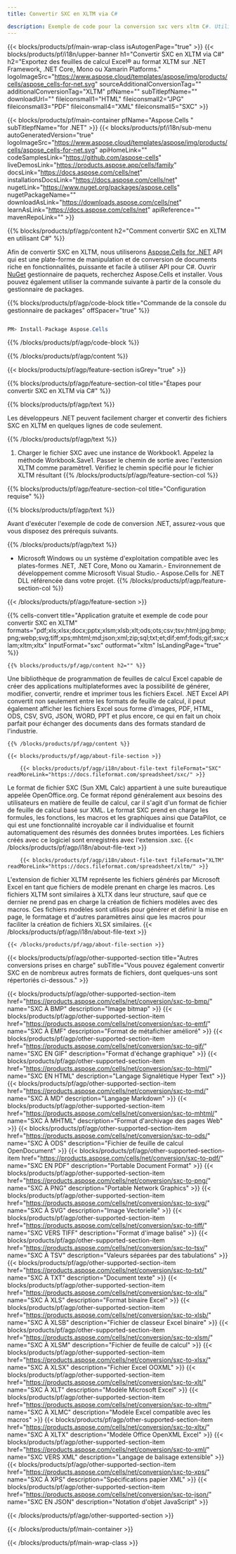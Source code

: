 ```yaml
---
title: Convertir SXC en XLTM via C#

description: Exemple de code pour la conversion sxc vers xltm C#. Utilisez l'exemple de code API pour la conversion par lot de fichiers sxc en xltm dans VB.NET, Asp.NET ou toute application basée sur .NET.
---
```

{{< blocks/products/pf/main-wrap-class isAutogenPage="true" >}}
{{< blocks/products/pf/i18n/upper-banner h1="Convertir SXC en XLTM via C#" h2="Exportez des feuilles de calcul Excel® au format XLTM sur .NET Framework, .NET Core, Mono ou Xamarin Platforms." logoImageSrc="https://www.aspose.cloud/templates/aspose/img/products/cells/aspose_cells-for-net.svg" sourceAdditionalConversionTag="" additionalConversionTag="XLTM" pfName="" subTitlepfName="" downloadUrl="" fileiconsmall1="HTML" fileiconsmall2="JPG" fileiconsmall3="PDF" fileiconsmall4="XML" fileiconsmall5="SXC" >}}

{{< blocks/products/pf/main-container pfName="Aspose.Cells " subTitlepfName="for .NET" >}}
{{< blocks/products/pf/i18n/sub-menu autoGeneratedVersion="true" logoImageSrc="https://www.aspose.cloud/templates/aspose/img/products/cells/aspose_cells-for-net.svg" apiHomeLink="" codeSamplesLink="https://github.com/aspose-cells" liveDemosLink="https://products.aspose.app/cells/family" docsLink="https://docs.aspose.com/cells/net" installationsDocsLink="https://docs.aspose.com/cells/net" nugetLink="https://www.nuget.org/packages/aspose.cells" nugetPackageName="" downloadAsLink="https://downloads.aspose.com/cells/net" learnAsLink="https://docs.aspose.com/cells/net" apiReference="" mavenRepoLink="" >}}

{{% blocks/products/pf/agp/content h2="Comment convertir SXC en XLTM en utilisant C#" %}}

 Afin de convertir SXC en XLTM, nous utiliserons
 [Aspose.Cells for .NET](https://products.aspose.com/cells/net) 
 API qui est une plate-forme de manipulation et de conversion de documents riche en fonctionnalités, puissante et facile à utiliser API pour C#. Ouvrir
 [NuGet](https://www.nuget.org/packages/aspose.cells) 
 gestionnaire de paquets, recherchez
 Aspose.Cells 
 et installer. Vous pouvez également utiliser la commande suivante à partir de la console du gestionnaire de packages.

{{% blocks/products/pf/agp/code-block title="Commande de la console du gestionnaire de packages" offSpacer="true" %}}

```cs

PM> Install-Package Aspose.Cells


```

{{% /blocks/products/pf/agp/code-block %}}

{{% /blocks/products/pf/agp/content %}}

{{< blocks/products/pf/agp/feature-section isGrey="true" >}}

{{% blocks/products/pf/agp/feature-section-col title="Étapes pour convertir SXC en XLTM via C#" %}}

{{% blocks/products/pf/agp/text %}}

 Les développeurs .NET peuvent facilement charger et convertir des fichiers SXC en XLTM en quelques lignes de code seulement.

{{% /blocks/products/pf/agp/text %}}

1. Charger le fichier SXC avec une instance de Workbook1. Appelez la méthode Workbook.Save1. Passer le chemin de sortie avec l'extension XLTM comme paramètre1. Vérifiez le chemin spécifié pour le fichier XLTM résultant
{{% /blocks/products/pf/agp/feature-section-col %}}

{{% blocks/products/pf/agp/feature-section-col title="Configuration requise" %}}

{{% blocks/products/pf/agp/text %}}

 Avant d'exécuter l'exemple de code de conversion .NET, assurez-vous que vous disposez des prérequis suivants.

{{% /blocks/products/pf/agp/text %}}

- Microsoft Windows ou un système d'exploitation compatible avec les plates-formes .NET, .NET Core, Mono ou Xamarin.- Environnement de développement comme Microsoft Visual Studio.- Aspose.Cells for .NET DLL référencée dans votre projet.
{{% /blocks/products/pf/agp/feature-section-col %}}

{{< /blocks/products/pf/agp/feature-section >}}

{{% cells-convert title="Application gratuite et exemple de code pour convertir SXC en XLTM" formats="pdf;xls;xlsx;docx;pptx;xlsm;xlsb;xlt;ods;ots;csv;tsv;html;jpg;bmp;png;webp;svg;tiff;xps;mhtml;md;json;xml;zip;sql;txt;et;dif;emf;fods;gif;sxc;xlam;xltm;xltx" InputFormat="sxc" outformat="xltm" IsLandingPage="true" %}}
 
<!-- aboutfile Starts -->

    {{% blocks/products/pf/agp/content h2="" %}}

 Une bibliothèque de programmation de feuilles de calcul Excel capable de créer des applications multiplateformes avec la possibilité de générer, modifier, convertir, rendre et imprimer tous les fichiers Excel. .NET Excel API convertit non seulement entre les formats de feuille de calcul, il peut également afficher les fichiers Excel sous forme d'images, PDF, HTML, ODS, CSV, SVG, JSON, WORD, PPT et plus encore, ce qui en fait un choix parfait pour échanger des documents dans des formats standard de l'industrie.

    {{% /blocks/products/pf/agp/content %}}

    {{< blocks/products/pf/agp/about-file-section >}}

        {{< blocks/products/pf/agp/i18n/about-file-text fileFormat="SXC" readMoreLink="https://docs.fileformat.com/spreadsheet/sxc/" >}}
Le format de fichier SXC (Sun XML Calc) appartient à une suite bureautique appelée OpenOffice.org. Ce format répond généralement aux besoins des utilisateurs en matière de feuille de calcul, car il s'agit d'un format de fichier de feuille de calcul basé sur XML. Le format SXC prend en charge les formules, les fonctions, les macros et les graphiques ainsi que DataPilot, ce qui est une fonctionnalité incroyable car il individualise et fournit automatiquement des résumés des données brutes importées. Les fichiers créés avec ce logiciel sont enregistrés avec l'extension .sxc.
        {{< /blocks/products/pf/agp/i18n/about-file-text >}}

        {{< blocks/products/pf/agp/i18n/about-file-text fileFormat="XLTM" readMoreLink="https://docs.fileformat.com/spreadsheet/xltm/" >}}
L'extension de fichier XLTM représente les fichiers générés par Microsoft Excel en tant que fichiers de modèle prenant en charge les macros. Les fichiers XLTM sont similaires à XLTX dans leur structure, sauf que ce dernier ne prend pas en charge la création de fichiers modèles avec des macros. Ces fichiers modèles sont utilisés pour générer et définir la mise en page, le formatage et d'autres paramètres ainsi que les macros pour faciliter la création de fichiers XLSX similaires.
        {{< /blocks/products/pf/agp/i18n/about-file-text >}}

    {{< /blocks/products/pf/agp/about-file-section >}}

<!-- aboutfile Ends -->

{{< blocks/products/pf/agp/other-supported-section title="Autres conversions prises en charge" subTitle="Vous pouvez également convertir SXC en de nombreux autres formats de fichiers, dont quelques-uns sont répertoriés ci-dessous." >}}

{{< blocks/products/pf/agp/other-supported-section-item href="https://products.aspose.com/cells/net/conversion/sxc-to-bmp/" name="SXC À BMP" description="Image bitmap" >}}
{{< blocks/products/pf/agp/other-supported-section-item href="https://products.aspose.com/cells/net/conversion/sxc-to-emf/" name="SXC À EMF" description="Format de métafichier amélioré" >}}
{{< blocks/products/pf/agp/other-supported-section-item href="https://products.aspose.com/cells/net/conversion/sxc-to-gif/" name="SXC EN GIF" description="Format d\'échange graphique" >}}
{{< blocks/products/pf/agp/other-supported-section-item href="https://products.aspose.com/cells/net/conversion/sxc-to-html/" name="SXC EN HTML" description="Langage Signalétique Hyper Text" >}}
{{< blocks/products/pf/agp/other-supported-section-item href="https://products.aspose.com/cells/net/conversion/sxc-to-md/" name="SXC À MD" description="Langage Markdown" >}}
{{< blocks/products/pf/agp/other-supported-section-item href="https://products.aspose.com/cells/net/conversion/sxc-to-mhtml/" name="SXC À MHTML" description="Format d\'archivage des pages Web" >}}
{{< blocks/products/pf/agp/other-supported-section-item href="https://products.aspose.com/cells/net/conversion/sxc-to-ods/" name="SXC À ODS" description="Fichier de feuille de calcul OpenDocument" >}}
{{< blocks/products/pf/agp/other-supported-section-item href="https://products.aspose.com/cells/net/conversion/sxc-to-pdf/" name="SXC EN PDF" description="Portable Document Format" >}}
{{< blocks/products/pf/agp/other-supported-section-item href="https://products.aspose.com/cells/net/conversion/sxc-to-png/" name="SXC À PNG" description="Portable Network Graphics" >}}
{{< blocks/products/pf/agp/other-supported-section-item href="https://products.aspose.com/cells/net/conversion/sxc-to-svg/" name="SXC À SVG" description="Image Vectorielle" >}}
{{< blocks/products/pf/agp/other-supported-section-item href="https://products.aspose.com/cells/net/conversion/sxc-to-tiff/" name="SXC VERS TIFF" description="Format d\'image balisé" >}}
{{< blocks/products/pf/agp/other-supported-section-item href="https://products.aspose.com/cells/net/conversion/sxc-to-tsv/" name="SXC À TSV" description="Valeurs séparées par des tabulations" >}}
{{< blocks/products/pf/agp/other-supported-section-item href="https://products.aspose.com/cells/net/conversion/sxc-to-txt/" name="SXC À TXT" description="Document texte" >}}
{{< blocks/products/pf/agp/other-supported-section-item href="https://products.aspose.com/cells/net/conversion/sxc-to-xls/" name="SXC À XLS" description="Format binaire Excel" >}}
{{< blocks/products/pf/agp/other-supported-section-item href="https://products.aspose.com/cells/net/conversion/sxc-to-xlsb/" name="SXC À XLSB" description="Fichier de classeur Excel binaire" >}}
{{< blocks/products/pf/agp/other-supported-section-item href="https://products.aspose.com/cells/net/conversion/sxc-to-xlsm/" name="SXC À XLSM" description="Fichier de feuille de calcul" >}}
{{< blocks/products/pf/agp/other-supported-section-item href="https://products.aspose.com/cells/net/conversion/sxc-to-xlsx/" name="SXC À XLSX" description="Fichier Excel OOXML" >}}
{{< blocks/products/pf/agp/other-supported-section-item href="https://products.aspose.com/cells/net/conversion/sxc-to-xlt/" name="SXC À XLT" description="Modèle Microsoft Excel" >}}
{{< blocks/products/pf/agp/other-supported-section-item href="https://products.aspose.com/cells/net/conversion/sxc-to-xltm/" name="SXC À XLMC" description="Modèle Excel compatible avec les macros" >}}
{{< blocks/products/pf/agp/other-supported-section-item href="https://products.aspose.com/cells/net/conversion/sxc-to-xltx/" name="SXC À XLTX" description="Modèle Office OpenXML Excel" >}}
{{< blocks/products/pf/agp/other-supported-section-item href="https://products.aspose.com/cells/net/conversion/sxc-to-xml/" name="SXC VERS XML" description="Langage de balisage extensible" >}}
{{< blocks/products/pf/agp/other-supported-section-item href="https://products.aspose.com/cells/net/conversion/sxc-to-xps/" name="SXC À XPS" description="Spécifications papier XML" >}}
{{< blocks/products/pf/agp/other-supported-section-item href="https://products.aspose.com/cells/net/conversion/sxc-to-json/" name="SXC EN JSON" description="Notation d\'objet JavaScript" >}}

{{< /blocks/products/pf/agp/other-supported-section >}}

{{< /blocks/products/pf/main-container >}}
    
{{< /blocks/products/pf/main-wrap-class >}}
